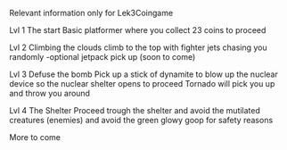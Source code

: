 Relevant information only for Lek3Coingame

Lvl 1 
The start
Basic platformer where you collect 23 coins to proceed

Lvl 2
Climbing the clouds
climb to the top with fighter jets chasing you randomly
-optional jetpack pick up (soon to come)

Lvl 3
Defuse the bomb
Pick up a stick of dynamite to blow up the nuclear device so the nuclear shelter opens to proceed
Tornado will pick you up and throw you around

Lvl 4
The Shelter
Proceed trough the shelter and avoid the mutilated creatures (enemies) and avoid the green glowy goop for safety reasons

More to come
